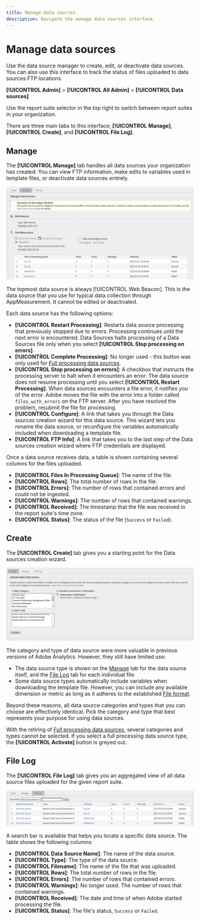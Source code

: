 ```yaml
---
title: Manage data sources
description: Navigate the manage data sources interface.
---
```

# Manage data sources

Use the data source manager to create, edit, or deactivate data sources. You can also use this interface to track the status of files uploaded to data sources FTP locations.

**[!UICONTROL Admin]** > **[!UICONTROL All Admin]** > **[!UICONTROL Data sources]**

Use the report suite selector in the top right to switch between report suites in your organization.

There are three main tabs to this interface; **[!UICONTROL Manage]**, **[!UICONTROL Create]**, and **[!UICONTROL File Log]**.

## Manage

The **[!UICONTROL Manage]** tab handles all data sources your organization has created. You can view FTP information, make edits to variables used in template files, or deactivate data sources entirely.

![Manage](assets/manage.png)

The topmost data source is always [!UICONTROL Web Beacon]. This is the data source that you use for typical data collection through AppMeasurement. It cannot be edited or deactivated.

Each data source has the following options:

* **[!UICONTROL Restart Processing]**: Restarts data source processing that previously stopped due to errors. Processing continues until the next error is encountered. Data Sources halts processing of a Data Sources file only when you select **[!UICONTROL Stop processing on errors]**.
* **[!UICONTROL Complete Processing]**: No longer used - this button was only used for [Full processing data sources](full-processing-eol.md).
* **[!UICONTROL Stop processing on errors]**: A checkbox that instructs the processing server to halt when it encounters an error. The data source does not resume processing until you select **[!UICONTROL Restart Processing]**. When data sources encounters a file error, it notifies you of the error. Adobe moves the file with the error into a folder called `files_with_errors` on the FTP server. After you have resolved the problem, resubmit the file for processing.
* **[!UICONTROL Configure]**: A link that takes you through the Data sources creation wizard for this data source. This wizard lets you rename the data source, or reconfigure the variables automatically included when downloading a template file.
* **[!UICONTROL FTP Info]**: A link that takes you to the last step of the Data sources creation wizard where FTP credentials are displayed.

Once a data source receives data, a table is shown containing several columns for the files uploaded.

* **[!UICONTROL Files In Processing Queue]**: The name of the file.
* **[!UICONTROL Rows]**: The total number of rows in the file.
* **[!UICONTROL Errors]**: The number of rows that contained errors and could not be ingested.
* **[!UICONTROL Warnings]**: The number of rows that contained warnings.
* **[!UICONTROL Received]**: The timestamp that the file was received in the report suite's time zone.
* **[!UICONTROL Status]**: The status of the file (`Success` or `Failed`).

## Create

The **[!UICONTROL Create]** tab gives you a starting point for the Data sources creation wizard.

![Create](assets/create.png)

The category and type of data source were more valuable in previous versions of Adobe Analytics. However, they still have limited use:

* The data source type is shown on the [Manage](#manage) tab for the data source itself, and the [File Log](#file-log) tab for each individual file.
* Some data source types automatically include variables when downloading the template file. However, you can include any available dimension or metric as long as it adheres to the established [File format](file-format.md).

Beyond these reasons, all data source categories and types that you can choose are effectively identical. Pick the category and type that best represents your purpose for using data sources.

With the retiring of [Full processing data sources](full-processing-eol.md), several categories and types cannot be selected. If you select a full processing data source type, the **[!UICONTROL Activate]** button is greyed out.

## File Log

The **[!UICONTROL File Log]** tab gives you an aggregated view of all data source files uploaded for the given report suite.

![File Log](assets/file-log.png)

A search bar is available that helps you locate a specific data source. The table shows the following columns:

* **[!UICONTROL Data Source Name]**: The name of the data source.
* **[!UICONTROL Type]**: The type of the data source.
* **[!UICONTROL Filename]**: The name of the file that was uploaded.
* **[!UICONTROL Rows]**: The total number of rows in the file.
* **[!UICONTROL Errors]**: The number of rows that contained errors.
* **[!UICONTROL Warnings]**: No longer used. The number of rows that contained warnings.
* **[!UICONTROL Received]**: The date and time of when Adobe started processing the file.
* **[!UICONTROL Status]**: The file's status, `Success` or `Failed`.
